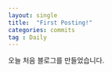 ```yaml
---
layout: single
title:  "First Posting!"
categories: commits
tag : Daily 
---
```


오늘 처음 블로그를 만들었습니다.

